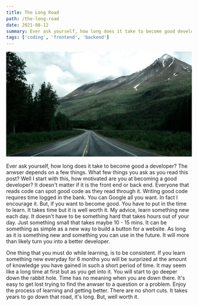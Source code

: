 ```yaml
---
title: The Long Road
path: /the-long-road
date: 2021-08-12
summary: Ever ask yourself, how long does it take to become good developer? 
tags: ['coding', 'frontend', 'backend']
---
```


![background](./images/blog_bg_4.jpg)

Ever ask yourself, how long does it take to become good a developer? The anwser depends on a few things. What few things you ask as you read this post? Well I start with this, how motivated are you at becoming a good developer? It doesn't matter if it is the front end or back end. Everyone that reads code can spot good code as they read through it. Writing good code requires time logged in the bank. You can Google all you want. In fact I encourage it. But, if you want to become good. You have to put in the time to learn. It takes time but it is well worth it. My advice, learn something new each day. It doesn't have to be something hard that takes hours out of your day. Just something small that takes maybe 10 - 15 mins. It can be something as simple as a new way to build a button for a website. As long as it is something new and something you can use in the future. It will more than likely turn you into a better developer.

One thing that you must do while learning, is to be consistent. If you learn something new everyday for 6 months you will be surprized at the amount of knowledge you have gained in such a short period of time. It may seem like a long time at first but as you get into it. You will start to go deeper down the rabbit hole. Time has no meaning when you are down there. It's easy to get lost trying to find the anwser to a question or a problem. Enjoy the process of learning and getting better. There are no short cuts. It takes years to go down that road, it's long. But, well worth it.


